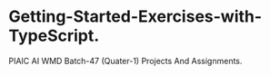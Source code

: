 # Getting-Started-Exercises-with-TypeScript.
PIAIC AI WMD Batch-47 (Quater-1) Projects And Assignments.
